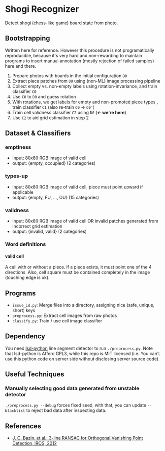 Shogi Recognizer
================
Detect shogi (chess-like game) board state from photo.


Bootstrapping
----------
Written here for reference. However this procedure is
not programatically reproducible, because
it's very hard and non-rewarding to maintain programs to insert manual
annotation (mostly rejection of failed samples) here and there.

1. Prepare photos with boards in the initial configuration `D0`
2. Extract piece patches from `D0` using (non-ML) image processing pipeline
3. Collect empty vs. non-empty labels using rotation-invariance, and train classifier `C0`
4. Use `C0` to `D0` and guess rotation
5. With rotations, we get labels for empty and non-promoted piece types , train classifier `C1` (also re-train `C0` -> `C0'`)
6. Train cell validness classifier `C2` using `D0` (__<- we're here__)
7. Use `C2` to aid grid estimation in step 2


Dataset & Classifiers
----------
### emptiness
* input: 80x80 RGB image of valid cell
* output: {empty, occupied} (2 categories)

### types-up
* input: 80x80 RGB image of valid cell, piece must point upward if applicable
* output: {empty, FU, ..., OU} (15 categories)

### validness
* input: 80x80 RGB image of valid cell OR invalid patches generated from incorrect grid estimation
* output: {invalid, valid} (2 categories)

### Word definitions
#### valid cell
A cell with or without a piece. If a piece exists, it must point one
of the 4 directions. Also, cell square must be contained completely
in the image (touching edge is ok).


Programs
----------
* `issue_id.py`: Merge files into a directory, assigning nice (safe, unique, short) keys
* `preprocess.py`: Extract cell images from raw photos
* `classify.py`: Train / use cell image classifier


Dependency
----------
You need [lsd-python](https://github.com/xanxys/lsd-python) line segment
detector to run `./preprocess.py`. Note that lsd-python is Affero GPL3,
while this repo is MIT licensed (i.e. You can't use this python code
on server side without disclosing server source code).


Useful Techniques
----------
### Manually selecting good data generated from unstable detector
`./preprocess.py --debug` forces fixed seed, with that, you can update `--blacklist` to reject bad data after inspecting data.


References
----------
* [J. C. Bazin, et al.: 3-line RANSAC for Orthogonal Vanishing Point Detection, IROS, 2012](http://graphics.ethz.ch/~jebazin/papers/IROS_2012.pdf)
